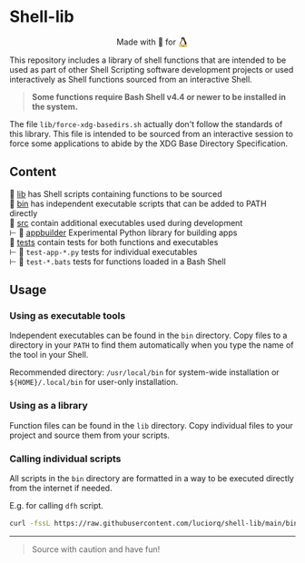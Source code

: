 # Shell-lib

<p align="center">
  Made with 💝 for <img src=".github/tux.png" align="top" width="18" />
</p>

<!--
| |
| :---: |
| Made with 💝 for <img src=".github/tux.png" align="top" width="18" /> |
-->

This repository includes a library of shell functions that are intended to
be used as part of other Shell Scripting software development projects
or used interactively as Shell functions sourced from an interactive Shell.

> **Some functions require Bash Shell v4.4 or newer to be installed in the system.**

The file `lib/force-xdg-basedirs.sh` actually don't follow the standards
of this library.
This file is intended to be sourced from an interactive session to force some
applications to abide by the XDG Base Directory Specification.

## Content

📂 [lib](./lib) has Shell scripts containing functions to be sourced\
📂 [bin](./bin) has independent executable scripts that can be added to PATH directly\
📂 [src](./src) contain additional executables used during development\
  ⊢ 📂 [appbuilder](./src/appbuilder) Experimental Python library for building apps\
📂 [tests](./tests) contain tests for both functions and executables\
  ⊢ 📄 `test-app-*.py` tests for individual executables\
  ⊢ 📄 `test-*.bats` tests for functions loaded in a Bash Shell

## Usage

### Using as executable tools

Independent executables can be found in the `bin` directory.
Copy files to a directory in your `PATH` to find them automatically when
you type the name of the tool in your Shell.

Recommended directory: `/usr/local/bin` for system-wide installation or
`${HOME}/.local/bin` for user-only installation.

### Using as a library

Function files can be found in the `lib` directory.
Copy individual files to your project and source them from your scripts.

### Calling individual scripts

All scripts in the `bin` directory are formatted in a way to be executed directly
from the internet if needed.

E.g. for calling `dfh` script.

```bash
curl -fssL https://raw.githubusercontent.com/luciorq/shell-lib/main/bin/dfh | bash
```

---

> Source with caution and have fun!
